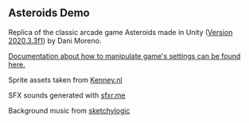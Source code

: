 ## Asteroids Demo
Replica of the classic arcade game Asteroids made in Unity ([Version 2020.3.3f1](https://unity3d.com/es/get-unity/download?thank-you=update&download_nid=64639&os=Win)) by Dani Moreno.

[Documentation about how to manipulate game's settings can be found here.](Docs/SettingsInstructions.md)

Sprite assets taken from [Kenney.nl](https://www.kenney.nl/assets/space-shooter-redux)

SFX sounds generated with [sfxr.me](https://sfxr.me/)

Background music from [sketchylogic](https://opengameart.org/users/sketchylogic) 
